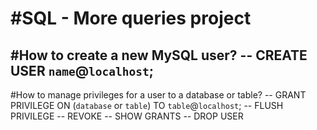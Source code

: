 #SQL - More queries project
===========================
#How to create a new MySQL user?
-- CREATE USER `name`@`localhost`;
------------------------------------
#How to manage privileges for a user to a database or table?
-- GRANT PRIVILEGE ON (`database` or `table`) TO `table`@`localhost`;
-- FLUSH PRIVILEGE
-- REVOKE
-- SHOW GRANTS
-- DROP USER
